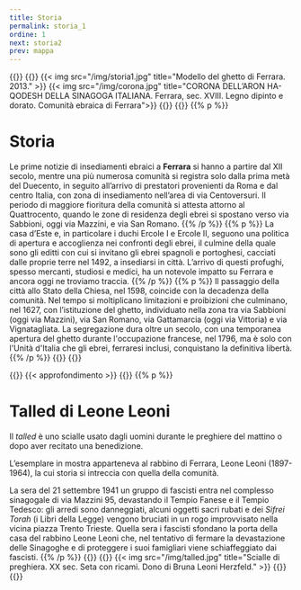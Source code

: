 ```yaml
---
title: Storia
permalink: storia_1
ordine: 1
next: storia2
prev: mappa
---
```


{{<row>}}
{{<column>}}
{{< img src="/img/storia1.jpg" title="Modello del ghetto di Ferrara. 2013." >}}
{{< img src="/img/corona.jpg" title="CORONA DELL’ARON HA-QODESH DELLA SINAGOGA ITALIANA. Ferrara, sec. XVIII. Legno dipinto e dorato. Comunità ebraica di Ferrara">}}
{{</column>}}
{{<column>}}
{{% p %}}
# Storia

Le prime notizie di insediamenti ebraici a **Ferrara** si hanno a partire dal XII secolo, mentre una più numerosa comunità si registra solo dalla prima metà del
Duecento, in seguito all’arrivo di prestatori provenienti da Roma e dal centro Italia, con zona di insediamento nell’area di via Centoversuri.
Il periodo di maggiore fioritura della comunità si attesta attorno al Quattrocento, quando le zone di residenza degli ebrei si spostano verso via Sabbioni, oggi
via Mazzini, e via San Romano.
{{% /p %}}
{{% p %}}
La casa d’Este e, in particolare i duchi Ercole I e Ercole II, seguono una politica di apertura e accoglienza nei confronti degli ebrei, il culmine della quale sono
gli editti con cui si invitano gli ebrei spagnoli e portoghesi, cacciati dalle proprie terre nel 1492, a insediarsi in città. L’arrivo di questi profughi, spesso mercanti,
studiosi e medici, ha un notevole impatto su Ferrara e ancora oggi ne troviamo traccia.
{{% /p %}}
{{% p %}}
Il passaggio della città allo Stato della Chiesa, nel 1598, coincide con la decadenza della comunità. Nel tempo si moltiplicano limitazioni e proibizioni che
culminano, nel 1627, con l’istituzione del ghetto, individuato nella zona tra via Sabbioni (oggi via Mazzini), via San Romano, via Gattamarcia (oggi via Vittoria)
e via Vignatagliata. La segregazione dura oltre un secolo, con una temporanea apertura del ghetto durante l'occupazione francese, nel 1796, ma è solo con
l'Unità d'Italia che gli ebrei, ferraresi inclusi, conquistano la definitiva libertà.
{{% /p %}}
{{</column>}}
{{</row>}}

{{<row class="approfondimento">}}
{{< approfondimento >}}
{{<column>}}
{{% p %}}
# Talled di Leone Leoni
Il *talled* è uno scialle usato dagli uomini durante le preghiere del mattino o dopo aver recitato una benedizione.

L’esemplare in mostra apparteneva al rabbino di Ferrara, Leone Leoni (1897-1964), la cui storia si intreccia con quella della comunità.

La sera del 21 settembre 1941 un gruppo di fascisti entra nel complesso sinagogale di via Mazzini 95, devastando il Tempio Fanese e il Tempio Tedesco: gli
arredi sono danneggiati, alcuni oggetti sacri rubati e dei *Sifrei Torah* (i Libri della Legge) vengono bruciati in un rogo improvvisato nella vicina piazza Trento
Trieste. Quella sera i fascisti sfondano la porta della casa del rabbino Leone Leoni che, nel tentativo di fermare la devastazione delle Sinagoghe e di
proteggere i suoi famigliari viene schiaffeggiato dai fascisti.
{{% /p %}}
{{</column>}}
{{<column>}}
{{< img src="/img/talled.jpg" title="Scialle di preghiera. XX sec. Seta con ricami. Dono di Bruna Leoni Herzfeld." >}}
{{</column>}}
{{</row>}}